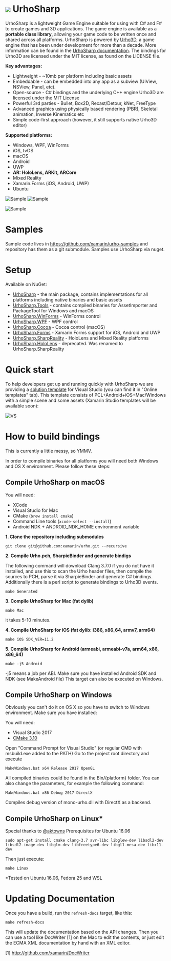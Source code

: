 ﻿# ![](http://developer.xamarin.com/guides/cross-platform/urho/introduction/Images/UrhoSharp_icon.png) UrhoSharp

UrhoSharp is a lightweight Game Engine suitable for using with C# and
F# to create games and 3D applications. The game engine is available 
as a **portable class library**, allowing your game code to be written 
once and shared across all platforms. UrhoSharp is powered by [Urho3D](http://urho3d.github.io/),
a game engine that has been under development for more than a decade.
More information can be found in the [UrhoSharp
documentation](http://developer.xamarin.com/guides/cross-platform/urho/introduction/).
The bindings for Urho3D are licensed under the MIT license, as found
on the LICENSE file.

**Key advantages:**
- Lightweight - ~10mb per platform including basic assets
- Embeddable - can be embedded into any app as a subview (UIView, NSView, Panel, etc).
- Open-source - C# bindings and the underlying C++ engine Urho3D are licensed under the MIT License
- Powerful 3rd parties - Bullet, Box2D, Recast/Detour, kNet, FreeType
- Advanced graphics using physically based rendering (PBR), Skeletal animation, Inverse Kinematics etc
- Simple code-first approach (however, it still supports native Urho3D editor)

**Supported platforms:**
- Windows, WPF, WinForms
- iOS, tvOS
- macOS
- Android
- UWP
- **AR: HoloLens, ARKit, ARCore**
- Mixed Reality
- Xamarin.Forms (iOS, Android, UWP)
- Ubuntu
  
  
  
![Sample](Screenshots/Android.gif) ![Sample](Screenshots/SamplyGame.gif)

![Sample](Screenshots/ARKit.gif)

Samples
=======

Sample code lives in https://github.com/xamarin/urho-samples and
repository has them as a git submodule. Samples use UrhoSharp via nuget.

# Setup

Available on NuGet: 
* [UrhoSharp](http://www.nuget.org/packages/UrhoSharp) - the main package,
contains implementations for all platforms including native binaries and basic assets
* [UrhoSharp.Tools](http://www.nuget.org/packages/UrhoSharp.Tools) - contains compiled binaries for AssetImporter and PackageTool for Windows and macOS
* [UrhoSharp.WinForms](http://www.nuget.org/packages/UrhoSharp.WinForms) - WinForms control
* [UrhoSharp.WPF](http://www.nuget.org/packages/UrhoSharp.WPF) - WPF control
* [UrhoSharp.Cocoa](http://www.nuget.org/packages/UrhoSharp.Cocoa) - Cocoa control (macOS)
* [UrhoSharp.Forms](http://www.nuget.org/packages/UrhoSharp.Forms) - Xamarin.Forms support for iOS, Android and UWP
* [UrhoSharp.SharpReality](http://www.nuget.org/packages/UrhoSharp.SharpReality) - HoloLens and Mixed Reality platforms
* [UrhoSharp.HoloLens](http://www.nuget.org/packages/UrhoSharp.HoloLens) - deprecated. Was renamed to UrhoSharp.SharpReality

Quick start
===========

To help developers get up and running quickly with UrhoSharp we are
providing a [solution
template](https://visualstudiogallery.msdn.microsoft.com/0851993e-16e9-417e-92f2-6bdb39308ed2)
for Visual Studio (you can find it in "Online templates" tab).  This
template consists of PCL+Android+iOS+Mac/Windows with a simple scene
and some assets (Xamarin Studio templates will be available soon):

![VS](https://habrastorage.org/files/f22/b49/ded/f22b49dedc264396a47015784bd9b35f.gif)

How to build bindings
=====================

This is currently a little messy, so YMMV.

In order to compile binaries for all platforms you will need both
Windows and OS X environment.  Please follow these steps:

## Compile UrhoSharp on macOS

You will need:
- XCode
- Visual Studio for Mac
- CMake (`brew install cmake`)
- Command Line tools (`xcode-select --install`)
- Android NDK + ANDROID_NDK_HOME environment variable

**1. Clone the repository including submodules**

```
git clone git@github.com:xamarin/urho.git --recursive
```

**2. Compile Urho.pch, SharpieBinder and generate bindigs**

The following command will download Clang 3.7.0 if you do not have it
installed, and use this to scan the Urho header files, then compile the sources
to PCH, parse it via SharpieBinder and generate C# bindings. Additionally 
there is a perl script to generate bindings to Urho3D events.

```
make Generated
```

**3. Compile UrhoSharp for Mac (fat dylib)**
```
make Mac
```
it takes 5-10 minutes.

**4. Compile UrhoSharp for iOS (fat dylib: i386, x86_64, armv7, arm64)**
```
make iOS SDK_VER=11.2
```

**5. Compile UrhoSharp for Android (armeabi, armeabi-v7a, arm64, x86, x86_64)** 
```
make -j5 Android
```
-j5 means a job per ABI. Make sure you have installed Android SDK and NDK (see MakeAndroid file)
This target can also be executed on Windows.

## Compile UrhoSharp on Windows

Obviously you can't do it on OS X so you have to switch to Windows
environment. Make sure you have installed:

You will need:
- Visual Studio 2017
- [CMake 3.10](https://cmake.org/download)

Open "Command Prompt for Visual Studio" (or regular CMD with msbuild.exe added to the PATH)
Go to the project root directory and execute
```
MakeWindows.bat x64 Release 2017 OpenGL
```
All compiled binaries could be found in the Bin/{platform} folder.
You can also change the parameters, for example the following command:
```
MakeWindows.bat x86 Debug 2017 DirectX
```
Compiles debug version of mono-urho.dll with DirectX as a backend.

## Compile UrhoSharp on Linux*

Special thanks to [@aktowns](https://gist.github.com/aktowns)
Prerequisites for Ubuntu 16.06
```
sudo apt-get install cmake clang-3.7 avr-libc libglew-dev libsdl2-dev libsdl2-image-dev libglm-dev libfreetype6-dev libgl1-mesa-dev libx11-dev
```
Then just execute:
```
make Linux
```
*Tested on Ubuntu 16.06, Fedora 25 and WSL

Updating Documentation
======================

Once you have a build, run the `refresh-docs` target, like this:

```
make refresh-docs
```

This will update the documentation based on the API changes.  Then you
can use a tool like DocWriter [1] on the Mac to edit the contents, or
just edit the ECMA XML documentation by hand with an XML editor.

[1] http://github.com/xamarin/DocWriter
